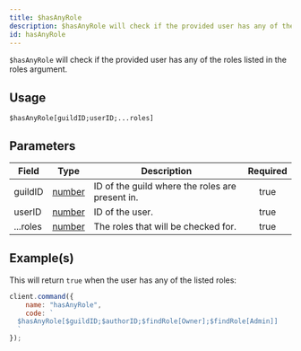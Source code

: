 ```yaml
---
title: $hasAnyRole
description: $hasAnyRole will check if the provided user has any of the roles listed in the roles argument.
id: hasAnyRole
---
```


`$hasAnyRole` will check if the provided user has any of the roles listed in the roles argument.

## Usage

```aoi
$hasAnyRole[guildID;userID;...roles]
```

## Parameters

| Field    | Type                                                                                              | Description                                     | Required |
| -------- | ------------------------------------------------------------------------------------------------- | ----------------------------------------------- | :------: |
| guildID  | [number](https://developer.mozilla.org/en-US/docs/Web/JavaScript/Reference/Global_Objects/Number) | ID of the guild where the roles are present in. |   true   |
| userID   | [number](https://developer.mozilla.org/en-US/docs/Web/JavaScript/Reference/Global_Objects/Number) | ID of the user.                                 |   true   |
| ...roles | [number](https://developer.mozilla.org/en-US/docs/Web/JavaScript/Reference/Global_Objects/Number) | The roles that will be checked for.             |   true   |

## Example(s)

This will return `true` when the user has any of the listed roles:

```javascript
client.command({
    name: "hasAnyRole",
    code: `
  $hasAnyRole[$guildID;$authorID;$findRole[Owner];$findRole[Admin]]
  `
});
```
